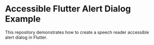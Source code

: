 # Accessible Flutter Alert Dialog Example

This repository demonstrates how to create a speech reader accessible alert dialog in Flutter.
